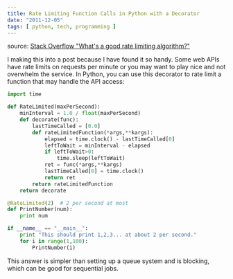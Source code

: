 ```yaml
---
title: Rate Limiting Function Calls in Python with a Decorator
date: "2011-12-05"
tags: [ python, tech, programming ]
---
```


source: [Stack Overflow "What's a good rate limiting algorithm?"](http://stackoverflow.com/a/667706/586172)

I making this into a post because I have found it so handy. Some web
APIs have rate limits on requests per minute or you may want to play nice
and not overwhelm the service. In Python, you can use this decorator to
rate limit a function that may handle the API access: 

```python
import time

def RateLimited(maxPerSecond):
    minInterval = 1.0 / float(maxPerSecond)
    def decorate(func):
        lastTimeCalled = [0.0]
        def rateLimitedFunction(*args,**kargs):
            elapsed = time.clock() - lastTimeCalled[0]
            leftToWait = minInterval - elapsed
            if leftToWait>0:
                time.sleep(leftToWait)
            ret = func(*args,**kargs)
            lastTimeCalled[0] = time.clock()
            return ret
        return rateLimitedFunction
    return decorate

@RateLimited(2)  # 2 per second at most
def PrintNumber(num):
    print num

if __name__ == "__main__":
    print "This should print 1,2,3... at about 2 per second."
    for i in range(1,100):
        PrintNumber(i)
```

This answer is simpler than setting up a queue system and is blocking,
which can be good for sequential jobs. 
